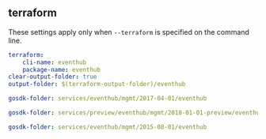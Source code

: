 
## terraform

These settings apply only when `--terraform` is specified on the command line.

``` yaml $(terraform)
terraform:
    cli-name: eventhub
    package-name: eventhub
clear-output-folder: true
output-folder: $(terraform-output-folder)/eventhub
```

``` yaml $(tag) == 'package-2017-04' && $(terraform)
gosdk-folder: services/eventhub/mgmt/2017-04-01/eventhub
```

``` yaml $(tag) == 'package-2018-01-preview' && $(terraform)
gosdk-folder: services/preview/eventhub/mgmt/2018-01-01-preview/eventhub
```

``` yaml $(tag) == 'package-2015-08' && $(terraform)
gosdk-folder: services/eventhub/mgmt/2015-08-01/eventhub
```

